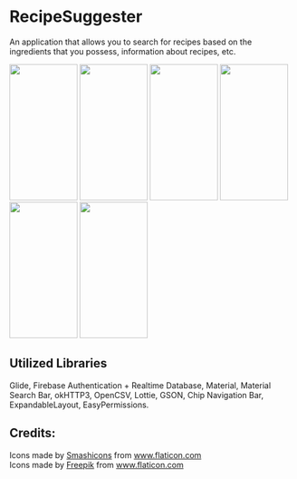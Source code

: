 # RecipeSuggester

An application that allows you to search for recipes based on the ingredients that you possess, information about recipes, etc.

<img src="https://i.imgur.com/LpzyatQ.png" height="240" width="120"> <img src="https://i.imgur.com/j5sXmf0.png" height="240" width="120"> <img src="https://i.imgur.com/S47yOKB.png" height="240" width="120"> <img src="https://i.imgur.com/Y4sGg5Y.png" height="240" width="120"> <img src="https://i.imgur.com/qpthUZD.png" height="240" width="120"> <img src="https://i.imgur.com/nTwJDje.png" height="240" width="120">



## Utilized Libraries
Glide, Firebase Authentication + Realtime Database, Material, Material Search Bar, okHTTP3, OpenCSV, Lottie, GSON, Chip Navigation Bar, ExpandableLayout, EasyPermissions.



## Credits:
<div>Icons made by <a href="https://www.flaticon.com/authors/smashicons" title="Smashicons">Smashicons</a> from <a href="https://www.flaticon.com/" title="Flaticon">www.flaticon.com</a></div>
<div>Icons made by <a href="https://www.flaticon.com/authors/freepik" title="Freepik">Freepik</a> from <a href="https://www.flaticon.com/" title="Flaticon"> www.flaticon.com</a></div>

